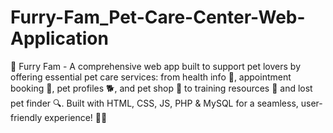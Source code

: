 # Furry-Fam_Pet-Care-Center-Web-Application
 🐾 Furry Fam - A comprehensive web app built to support pet lovers by offering essential pet care services: from health info 💊, appointment booking 📅, pet profiles 🐕, and pet shop 🛒 to training resources 📘 and lost pet finder 🔍. Built with HTML, CSS, JS, PHP & MySQL for a seamless, user-friendly experience! 🐶🐱
